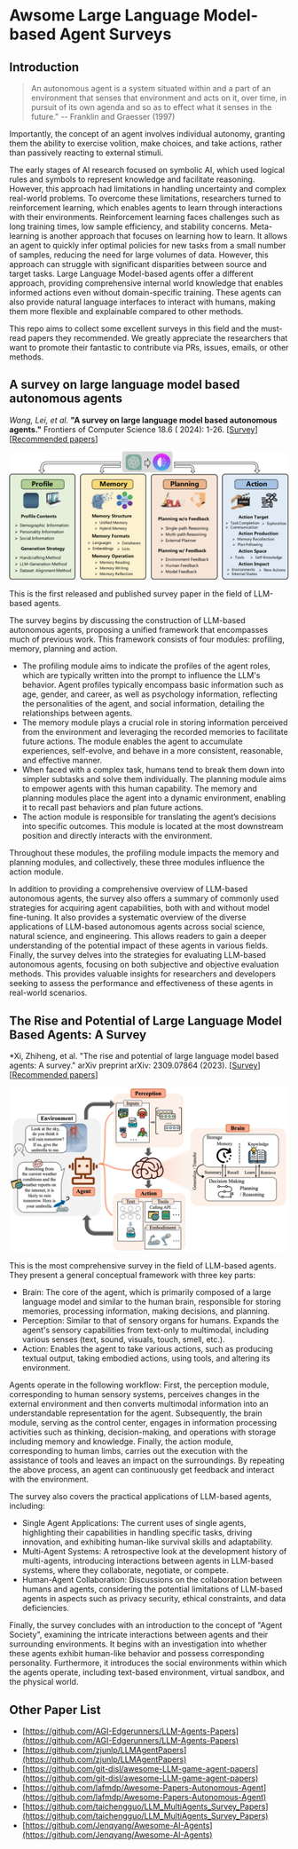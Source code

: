 # Awsome Large Language Model-based Agent Surveys

## Introduction

> An autonomous agent is a system situated within and a
> part of an environment that senses that environment and
> acts on it, over time, in pursuit of its own agenda and so
> as to effect what it senses in the future.”
> -- Franklin and Graesser (1997)

Importantly, the concept of an agent involves individual autonomy, granting them the ability
to exercise volition, make choices, and take actions, rather than passively reacting to external stimuli. 

The early stages of AI research focused on symbolic AI, which used logical rules and symbols to represent 
knowledge and facilitate reasoning. However, this approach had limitations in handling uncertainty 
and complex real-world problems.
To overcome these limitations, researchers turned to reinforcement learning, 
which enables agents to learn through interactions with their environments. 
Reinforcement learning faces challenges such as long training times, low sample efficiency, 
and stability concerns.
Meta-learning is another approach that focuses on learning how to learn. It allows an agent to quickly 
infer optimal policies for new tasks from a small number of samples, reducing the need for large volumes 
of data. However, this approach can struggle with significant disparities between source and target tasks.
Large Language Model-based agents offer a different approach, providing comprehensive internal world knowledge 
that enables informed actions even without domain-specific training. These agents can also provide natural 
language interfaces to interact with humans, making them more flexible and explainable compared to other methods.

This repo aims to collect some excellent surveys in this field and the must-read papers they recommended.
We greatly appreciate the researchers that want to promote their fantastic to contribute via PRs, issues, emails, or
other methods.

## A survey on large language model based autonomous agents

*Wang, Lei, et al.* **"A survey on large language model based autonomous agents."** Frontiers of Computer Science 18.6 (
2024): 1-26.
[[Survey](https://arxiv.org/abs/2308.11432)][[Recommended papers](https://github.com/Paitesanshi/LLM-Agent-Survey)]

![Architecture Design](images/img1.png)

This is the first released and published survey paper in the field of LLM-based agents.

The survey begins by discussing the construction of LLM-based autonomous agents, 
proposing a unified framework that encompasses much of previous work. 
This framework consists of four modules: profiling, memory, planning and action.

- The profiling module aims to indicate the profiles of the agent roles, which
  are typically written into the prompt to influence the LLM's behavior. 
  Agent profiles typically encompass basic information such as age, gender, and
  career, as well as psychology information, reflecting the personalities of the agent, 
  and social information, detailing the relationships between agents.
- The memory module plays a crucial role in storing information perceived from the 
  environment and leveraging the recorded memories to facilitate future actions.
  The module enables the agent to accumulate experiences, self-evolve, and behave 
  in a more consistent, reasonable, and effective manner.
- When faced with a complex task, humans tend to break them down into simpler subtasks 
  and solve them individually. The planning module aims to empower agents with this human 
  capability. The memory and planning modules place the agent into a dynamic environment,
  enabling it to recall past behaviors and plan future actions.
- The action module is responsible for translating the agent’s decisions into specific outcomes. 
  This module is located at the most downstream position and directly interacts with the environment.

Throughout these modules, the profiling module impacts the memory and planning modules, and collectively,
these three modules influence the action module.

In addition to providing a comprehensive overview of LLM-based autonomous agents, 
the survey also offers a summary of commonly used strategies for acquiring agent capabilities, 
both with and without model fine-tuning.
It also provides a systematic overview of the diverse applications of LLM-based autonomous agents across 
social science, natural science, and engineering. This allows readers to gain a deeper understanding 
of the potential impact of these agents in various fields.
Finally, the survey delves into the strategies for evaluating LLM-based autonomous agents, 
focusing on both subjective and objective evaluation methods. This provides valuable insights for 
researchers and developers seeking to assess the performance and effectiveness of these agents in 
real-world scenarios.

## The Rise and Potential of Large Language Model Based Agents: A Survey

*Xi, Zhiheng, et al. "The rise and potential of large language model based agents: A survey." arXiv preprint arXiv:
2309.07864 (2023).
[[Survey](https://arxiv.org/abs/2309.07864)][[Recommended papers](https://github.com/WooooDyy/LLM-Agent-Paper-List)]

![Architecture Design](images/img2.jpg)

This is the most comprehensive survey in the field of LLM-based agents. They present a general conceptual framework 
with three key parts:
- Brain: The core of the agent, which is primarily composed of a large language model and similar to the human brain, 
  responsible for storing memories, processing information, making decisions, and planning.
- Perception: Similar to that of sensory organs for humans. Expands the agent's sensory capabilities from text-only 
  to multimodal, including various senses (text, sound, visuals, touch, smell, etc.).
- Action: Enables the agent to take various actions, such as producing textual output, taking embodied actions, 
  using tools, and altering its environment.

Agents operate in the following workflow: First, the perception module, corresponding to human sensory
systems, perceives changes in the external environment and then converts multimodal information into an 
understandable representation for the agent. Subsequently, the brain module, serving as the control center, 
engages in information processing activities such as thinking, decision-making, and operations with storage 
including memory and knowledge. Finally, the action module, corresponding to human limbs, carries out the
execution with the assistance of tools and leaves an impact on the surroundings. By repeating the
above process, an agent can continuously get feedback and interact with the environment.

The survey also covers the practical applications of LLM-based agents, including:
- Single Agent Applications: The current uses of single agents, highlighting their capabilities in handling specific 
  tasks, driving innovation, and exhibiting human-like survival skills and adaptability.
- Multi-Agent Systems: A retrospective look at the development history of multi-agents, introducing interactions 
  between agents in LLM-based systems, where they collaborate, negotiate, or compete.
- Human-Agent Collaboration: Discussions on the collaboration between humans and agents, considering the potential
  limitations of LLM-based agents in aspects such as privacy security, ethical constraints, and data deficiencies.

Finally, the survey concludes with an introduction to the concept of "Agent Society", examining the intricate 
interactions between agents and their surrounding environments. It begins with an investigation into whether 
these agents exhibit human-like behavior and possess corresponding personality. Furthermore, it
introduces the social environments within which the agents operate, including text-based environment,
virtual sandbox, and the physical world.

## Other Paper List

- [https://github.com/AGI-Edgerunners/LLM-Agents-Papers](https://github.com/AGI-Edgerunners/LLM-Agents-Papers)
- [https://github.com/zjunlp/LLMAgentPapers](https://github.com/zjunlp/LLMAgentPapers)
- [https://github.com/git-disl/awesome-LLM-game-agent-papers](https://github.com/git-disl/awesome-LLM-game-agent-papers)
- [https://github.com/lafmdp/Awesome-Papers-Autonomous-Agent](https://github.com/lafmdp/Awesome-Papers-Autonomous-Agent)
- [https://github.com/taichengguo/LLM_MultiAgents_Survey_Papers](https://github.com/taichengguo/LLM_MultiAgents_Survey_Papers)
- [https://github.com/Jenqyang/Awesome-AI-Agents](https://github.com/Jenqyang/Awesome-AI-Agents)


